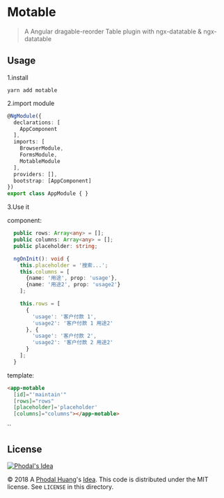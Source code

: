 # Motable
 
> A Angular dragable-reorder Table plugin with ngx-datatable & ngx-datatable

Usage
---

1.install

```
yarn add motable
```
2.import module

```typescript
@NgModule({
  declarations: [
    AppComponent
  ],
  imports: [
    BrowserModule,
    FormsModule,
    MotableModule
  ],
  providers: [],
  bootstrap: [AppComponent]
})
export class AppModule { }
```

3.Use it

component:

```typescript
  public rows: Array<any> = [];
  public columns: Array<any> = [];
  public placeholder: string;

  ngOnInit(): void {
    this.placeholder = '搜索...';
    this.columns = [
      {name: '用途', prop: 'usage'},
      {name: '用途2', prop: 'usage2'}
    ];

    this.rows = [
      {
        'usage': '客户付款 1',
        'usage2': '客户付款 1 用途2'
      }, {
        'usage': '客户付款 2',
        'usage2': '客户付款 2 用途2'
      }
    ];
  }
```

template:

```html
<app-motable
  [id]="'maintain'"
  [rows]="rows"
  [placeholder]='placeholder'
  [columns]="columns"></app-motable>
``` 

``

License
---

[![Phodal's Idea](http://brand.phodal.com/shields/idea-small.svg)](http://ideas.phodal.com/)

© 2018 A [Phodal Huang](https://www.phodal.com)'s [Idea](http://github.com/phodal/ideas).  This code is distributed under the MIT license. See `LICENSE` in this directory.
